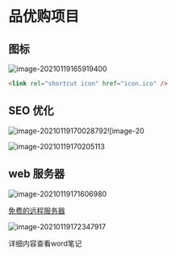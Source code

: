 # 品优购项目

## 图标

![image-20210119165919400](https://gitee.com/twilight_h_1184651848/pic-go-img/raw/master/前端/html/20210119165920.png)

```html
<link rel="shortcut icon" href="icon.ico" />
```

## SEO 优化

![image-20210119170028792](https://gitee.com/twilight_h_1184651848/pic-go-img/raw/master/前端/html/20210119170030.png)![image-20

![image-20210119170205113](https://gitee.com/twilight_h_1184651848/pic-go-img/raw/master/前端/html/20210119170206.png)

## web 服务器

![image-20210119171606980](https://gitee.com/twilight_h_1184651848/pic-go-img/raw/master/前端/html/20210119171608.png)

[免费的远程服务器](http://free.3v.do/)

![image-20210119172347917](https://gitee.com/twilight_h_1184651848/pic-go-img/raw/master/前端/html/20210119172349.png)

详细内容查看word笔记
